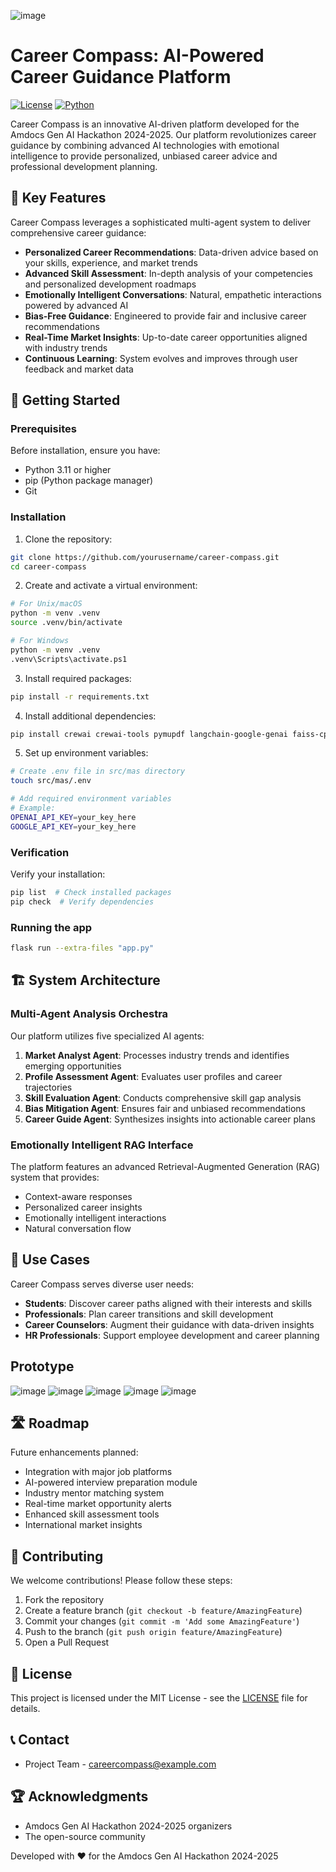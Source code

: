 ![image](https://github.com/user-attachments/assets/5d27e495-9bb1-4ec7-83df-a1e76d2b6059)


# Career Compass: AI-Powered Career Guidance Platform

[![License](https://img.shields.io/badge/License-MIT-blue.svg)](LICENSE)
[![Python](https://img.shields.io/badge/Python-3.11-green.svg)](https://www.python.org/downloads/)

Career Compass is an innovative AI-driven platform developed for the Amdocs Gen AI Hackathon 2024-2025. Our platform revolutionizes career guidance by combining advanced AI technologies with emotional intelligence to provide personalized, unbiased career advice and professional development planning.

## 🌟 Key Features

Career Compass leverages a sophisticated multi-agent system to deliver comprehensive career guidance:

- **Personalized Career Recommendations**: Data-driven advice based on your skills, experience, and market trends
- **Advanced Skill Assessment**: In-depth analysis of your competencies and personalized development roadmaps
- **Emotionally Intelligent Conversations**: Natural, empathetic interactions powered by advanced AI
- **Bias-Free Guidance**: Engineered to provide fair and inclusive career recommendations
- **Real-Time Market Insights**: Up-to-date career opportunities aligned with industry trends
- **Continuous Learning**: System evolves and improves through user feedback and market data

## 🚀 Getting Started

### Prerequisites

Before installation, ensure you have:

- Python 3.11 or higher
- pip (Python package manager)
- Git

### Installation

1. Clone the repository:
```bash
git clone https://github.com/yourusername/career-compass.git
cd career-compass
```

2. Create and activate a virtual environment:
```bash
# For Unix/macOS
python -m venv .venv
source .venv/bin/activate

# For Windows
python -m venv .venv
.venv\Scripts\activate.ps1
```

3. Install required packages:
```bash
pip install -r requirements.txt
```

4. Install additional dependencies:
```bash
pip install crewai crewai-tools pymupdf langchain-google-genai faiss-cpu boto3 langchain-groq marko streamlit
```

5. Set up environment variables:
```bash
# Create .env file in src/mas directory
touch src/mas/.env

# Add required environment variables
# Example:
OPENAI_API_KEY=your_key_here
GOOGLE_API_KEY=your_key_here
```

### Verification

Verify your installation:
```bash
pip list  # Check installed packages
pip check  # Verify dependencies
```

### Running the app
```bash
flask run --extra-files "app.py"
```

## 🏗️ System Architecture

### Multi-Agent Analysis Orchestra

Our platform utilizes five specialized AI agents:

1. **Market Analyst Agent**: Processes industry trends and identifies emerging opportunities
2. **Profile Assessment Agent**: Evaluates user profiles and career trajectories
3. **Skill Evaluation Agent**: Conducts comprehensive skill gap analysis
4. **Bias Mitigation Agent**: Ensures fair and unbiased recommendations
5. **Career Guide Agent**: Synthesizes insights into actionable career plans

### Emotionally Intelligent RAG Interface

The platform features an advanced Retrieval-Augmented Generation (RAG) system that provides:

- Context-aware responses
- Personalized career insights
- Emotionally intelligent interactions
- Natural conversation flow

## 🎯 Use Cases

Career Compass serves diverse user needs:

- **Students**: Discover career paths aligned with their interests and skills
- **Professionals**: Plan career transitions and skill development
- **Career Counselors**: Augment their guidance with data-driven insights
- **HR Professionals**: Support employee development and career planning

## Prototype
![image](https://raw.githubusercontent.com/Riddz04/CAREER-COMPASS-AI/main/mas/WhatsApp%20Image%202025-02-18%20at%2017.46.08.jpeg)
![image](https://raw.githubusercontent.com/Riddz04/CAREER-COMPASS-AI/main/mas/WhatsApp%20Image%202025-02-18%20at%2017.46.04.jpeg)
![image](https://raw.githubusercontent.com/Riddz04/CAREER-COMPASS-AI/main/mas/WhatsApp%20Image%202025-02-18%20at%2017.46.10.jpeg)
![image](https://raw.githubusercontent.com/Riddz04/CAREER-COMPASS-AI/main/mas/WhatsApp%20Image%202025-02-18%20at%2017.46.15.jpeg)
![image](https://raw.githubusercontent.com/Riddz04/CAREER-COMPASS-AI/main/mas/WhatsApp%20Image%202025-02-18%20at%2017.46.22.jpeg)





## 🛣️ Roadmap

Future enhancements planned:

- Integration with major job platforms
- AI-powered interview preparation module
- Industry mentor matching system
- Real-time market opportunity alerts
- Enhanced skill assessment tools
- International market insights

## 🤝 Contributing

We welcome contributions! Please follow these steps:

1. Fork the repository
2. Create a feature branch (`git checkout -b feature/AmazingFeature`)
3. Commit your changes (`git commit -m 'Add some AmazingFeature'`)
4. Push to the branch (`git push origin feature/AmazingFeature`)
5. Open a Pull Request

## 📜 License

This project is licensed under the MIT License - see the [LICENSE](LICENSE) file for details.

## 📞 Contact

- Project Team - [careercompass@example.com](mailto:your-email@example.com)

## 🏆 Acknowledgments

- Amdocs Gen AI Hackathon 2024-2025 organizers
- The open-source community

Developed with ❤️ for the Amdocs Gen AI Hackathon 2024-2025
